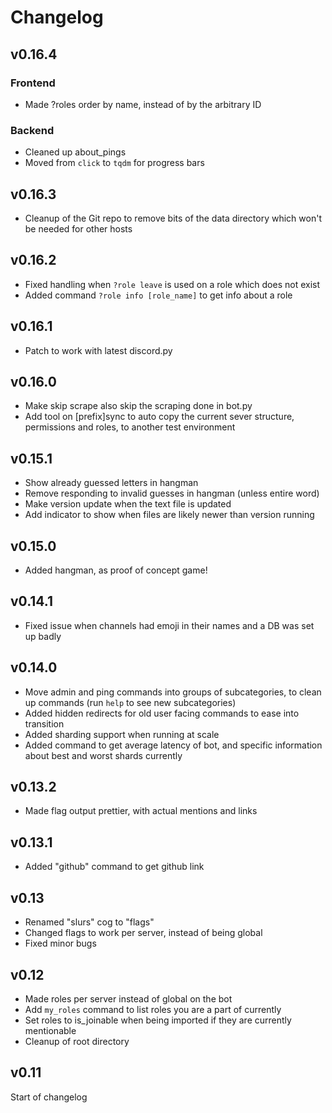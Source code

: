 # Changelog

## v0.16.4

### Frontend

- Made ?roles order by name, instead of by the arbitrary ID

### Backend

- Cleaned up about_pings
- Moved from `click` to `tqdm` for progress bars

## v0.16.3

- Cleanup of the Git repo to remove bits of the data directory which won't be needed for other hosts

## v0.16.2

- Fixed handling when `?role leave` is used on a role which does not exist
- Added command `?role info [role_name]` to get info about a role

## v0.16.1

- Patch to work with latest discord.py

## v0.16.0

- Make skip scrape also skip the scraping done in bot.py
- Add tool on [prefix]sync to auto copy the current sever structure, permissions and roles, to another test environment

## v0.15.1

- Show already guessed letters in hangman
- Remove responding to invalid guesses in hangman (unless entire word)
- Make version update when the text file is updated
- Add indicator to show when files are likely newer than version running

## v0.15.0

- Added hangman, as proof of concept game!

## v0.14.1

- Fixed issue when channels had emoji in their names and a DB was set up badly

## v0.14.0

- Move admin and ping commands into groups of subcategories, to clean up commands (run `help` to see new subcategories)
- Added hidden redirects for old user facing commands to ease into transition
- Added sharding support when running at scale
- Added command to get average latency of bot, and specific information about best and worst shards currently

## v0.13.2

- Made flag output prettier, with actual mentions and links

## v0.13.1

- Added "github" command to get github link

## v0.13

- Renamed "slurs" cog to "flags"
- Changed flags to work per server, instead of being global
- Fixed minor bugs
## v0.12

- Made roles per server instead of global on the bot
- Add `my_roles` command to list roles you are a part of currently
- Set roles to is_joinable when being imported if they are currently mentionable
- Cleanup of root directory

## v0.11

Start of changelog
